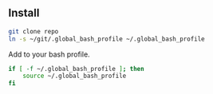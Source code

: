 ## Install

```bash
git clone repo
ln -s ~/git/.global_bash_profile ~/.global_bash_profile
```

Add to your bash profile.

```bash
if [ -f ~/.global_bash_profile ]; then
    source ~/.global_bash_profile
fi
```


